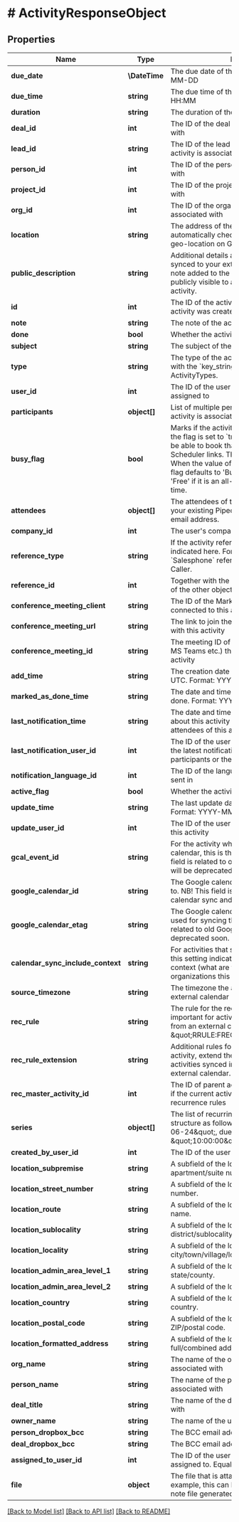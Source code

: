 # # ActivityResponseObject

## Properties

Name | Type | Description | Notes
------------ | ------------- | ------------- | -------------
**due_date** | **\DateTime** | The due date of the activity. Format: YYYY-MM-DD | [optional]
**due_time** | **string** | The due time of the activity in UTC. Format: HH:MM | [optional]
**duration** | **string** | The duration of the activity. Format: HH:MM | [optional]
**deal_id** | **int** | The ID of the deal this activity is associated with | [optional]
**lead_id** | **string** | The ID of the lead in the UUID format this activity is associated with | [optional]
**person_id** | **int** | The ID of the person this activity is associated with | [optional]
**project_id** | **int** | The ID of the project this activity is associated with | [optional]
**org_id** | **int** | The ID of the organization this activity is associated with | [optional]
**location** | **string** | The address of the activity. Pipedrive will automatically check if the location matches a geo-location on Google maps. | [optional]
**public_description** | **string** | Additional details about the activity that is synced to your external calendar. Unlike the note added to the activity, the description is publicly visible to any guests added to the activity. | [optional]
**id** | **int** | The ID of the activity, generated when the activity was created | [optional]
**note** | **string** | The note of the activity (HTML format) | [optional]
**done** | **bool** | Whether the activity is done or not | [optional]
**subject** | **string** | The subject of the activity | [optional]
**type** | **string** | The type of the activity. This is in correlation with the &#x60;key_string&#x60; parameter of ActivityTypes. | [optional]
**user_id** | **int** | The ID of the user whom the activity is assigned to | [optional]
**participants** | **object[]** | List of multiple persons (participants) this activity is associated with | [optional]
**busy_flag** | **bool** | Marks if the activity is set as &#39;Busy&#39; or &#39;Free&#39;. If the flag is set to &#x60;true&#x60;, your customers will not be able to book that time slot through any Scheduler links. The flag can also be unset. When the value of the flag is unset (&#x60;null&#x60;), the flag defaults to &#39;Busy&#39; if it has a time set, and &#39;Free&#39; if it is an all-day event without specified time. | [optional]
**attendees** | **object[]** | The attendees of the activity. This can be either your existing Pipedrive contacts or an external email address. | [optional]
**company_id** | **int** | The user&#39;s company ID | [optional]
**reference_type** | **string** | If the activity references some other object, it is indicated here. For example, value &#x60;Salesphone&#x60; refers to activities created with Caller. | [optional]
**reference_id** | **int** | Together with the &#x60;reference_type&#x60;, gives the ID of the other object | [optional]
**conference_meeting_client** | **string** | The ID of the Marketplace app, which is connected to this activity | [optional]
**conference_meeting_url** | **string** | The link to join the meeting which is associated with this activity | [optional]
**conference_meeting_id** | **string** | The meeting ID of the meeting provider (Zoom, MS Teams etc.) that is associated with this activity | [optional]
**add_time** | **string** | The creation date and time of the activity in UTC. Format: YYYY-MM-DD HH:MM:SS. | [optional]
**marked_as_done_time** | **string** | The date and time this activity was marked as done. Format: YYYY-MM-DD HH:MM:SS. | [optional]
**last_notification_time** | **string** | The date and time of latest notifications sent about this activity to the participants or the attendees of this activity | [optional]
**last_notification_user_id** | **int** | The ID of the user who triggered the sending of the latest notifications about this activity to the participants or the attendees of this activity | [optional]
**notification_language_id** | **int** | The ID of the language the notifications are sent in | [optional]
**active_flag** | **bool** | Whether the activity is active or not | [optional]
**update_time** | **string** | The last update date and time of the activity. Format: YYYY-MM-DD HH:MM:SS. | [optional]
**update_user_id** | **int** | The ID of the user who was the last to update this activity | [optional]
**gcal_event_id** | **string** | For the activity which syncs to Google calendar, this is the Google event ID. NB! This field is related to old Google calendar sync and will be deprecated soon. | [optional]
**google_calendar_id** | **string** | The Google calendar ID that this activity syncs to. NB! This field is related to old Google calendar sync and will be deprecated soon. | [optional]
**google_calendar_etag** | **string** | The Google calendar API etag (version) that is used for syncing this activity. NB! This field is related to old Google calendar sync and will be deprecated soon. | [optional]
**calendar_sync_include_context** | **string** | For activities that sync to an external calendar, this setting indicates if the activity syncs with context (what are the deals, persons, organizations this activity is related to) | [optional]
**source_timezone** | **string** | The timezone the activity was created in an external calendar | [optional]
**rec_rule** | **string** | The rule for the recurrence of the activity. Is important for activities synced into Pipedrive from an external calendar. Example: \&quot;RRULE:FREQ&#x3D;WEEKLY;BYDAY&#x3D;WE\&quot; | [optional]
**rec_rule_extension** | **string** | Additional rules for the recurrence of the activity, extend the &#x60;rec_rule&#x60;. Is important for activities synced into Pipedrive from an external calendar. | [optional]
**rec_master_activity_id** | **int** | The ID of parent activity for a recurrent activity if the current activity is an exception to recurrence rules | [optional]
**series** | **object[]** | The list of recurring activity instances. It is in a structure as follows: &#x60;[{due_date: \&quot;2020-06-24\&quot;, due_time: \&quot;10:00:00\&quot;}]&#x60; | [optional]
**created_by_user_id** | **int** | The ID of the user who created the activity | [optional]
**location_subpremise** | **string** | A subfield of the location field. Indicates apartment/suite number. | [optional]
**location_street_number** | **string** | A subfield of the location field. Indicates house number. | [optional]
**location_route** | **string** | A subfield of the location field. Indicates street name. | [optional]
**location_sublocality** | **string** | A subfield of the location field. Indicates district/sublocality. | [optional]
**location_locality** | **string** | A subfield of the location field. Indicates city/town/village/locality. | [optional]
**location_admin_area_level_1** | **string** | A subfield of the location field. Indicates state/county. | [optional]
**location_admin_area_level_2** | **string** | A subfield of the location field. Indicates region. | [optional]
**location_country** | **string** | A subfield of the location field. Indicates country. | [optional]
**location_postal_code** | **string** | A subfield of the location field. Indicates ZIP/postal code. | [optional]
**location_formatted_address** | **string** | A subfield of the location field. Indicates full/combined address. | [optional]
**org_name** | **string** | The name of the organization this activity is associated with | [optional]
**person_name** | **string** | The name of the person this activity is associated with | [optional]
**deal_title** | **string** | The name of the deal this activity is associated with | [optional]
**owner_name** | **string** | The name of the user this activity is owned by | [optional]
**person_dropbox_bcc** | **string** | The BCC email address of the person | [optional]
**deal_dropbox_bcc** | **string** | The BCC email address of the deal | [optional]
**assigned_to_user_id** | **int** | The ID of the user to whom the activity is assigned to. Equal to &#x60;user_id&#x60;. | [optional]
**file** | **object** | The file that is attached to this activity. For example, this can be a reference to an audio note file generated with Pipedrive mobile app. | [optional]

[[Back to Model list]](../../README.md#models) [[Back to API list]](../../README.md#endpoints) [[Back to README]](../../README.md)
